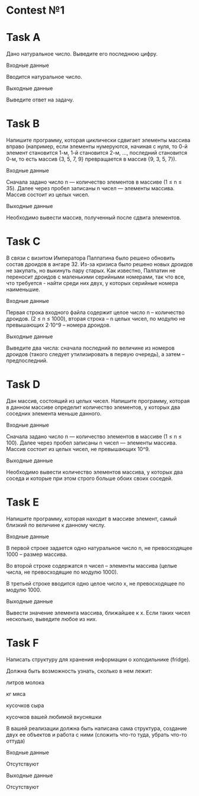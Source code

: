 # Contest №1
# Task A

Дано натуральное число. Выведите его последнюю цифру.

Входные данные

Вводится натуральное число.

Выходные данные

Выведите ответ на задачу.

# Task B

Напишите программу, которая циклически сдвигает элементы массива вправо (например, если элементы нумеруются, начиная с нуля, то 0-й элемент становится 1-м, 1-й становится 2-м, ..., последний становится 0-м, то есть массив {3, 5, 7, 9} превращается в массив {9, 3, 5, 7}).

Входные данные

Сначала задано число n — количество элементов в массиве (1 ≤ n ≤ 35). Далее через пробел записаны n чисел — элементы массива. Массив состоит из целых чисел.

Выходные данные

Необходимо вывести массив, полученный после сдвига элементов.

# Task C

В связи с визитом Императора Палпатина было решено обновить состав дроидов в ангаре 32. Из-за кризиса было решено новых дроидов не закупать, но выкинуть пару старых. Как известно, Палпатин не переносит дроидов с маленькими серийными номерами, так что все, что требуется - найти среди них двух, у которых серийные номера наименьшие.

Входные данные

Первая строка входного файла содержит целое число n – количество дроидов. (2 ≤ n ≤ 1000), вторая строка – n целых чисел, по модулю не превышающих 
2⋅10^9 – номера дроидов.

Выходные данные

Выведите два числа: сначала последний по величине из номеров дроидов (такого следует утилизировать в первую очередь), а затем – предпоследний.

# Task D

Дан массив, состоящий из целых чисел. Напишите программу, которая в данном массиве определит количество элементов, у которых два соседних элемента меньше данного.

Входные данные

Сначала задано число n — количество элементов в массиве (1 ≤ n ≤ 100). Далее через пробел записаны n чисел — элементы массива. Массив состоит из целых чисел, не превышающих 10^9.

Выходные данные

Необходимо вывести количество элементов массива, у которых два соседа и которые при этом строго больше обоих своих соседей.

# Task E

Напишите программу, которая находит в массиве элемент, самый близкий по величине к данному числу.

Входные данные

В первой строке задается одно натуральное число n, не превосходящее 1000 – размер массива.

Во второй строке содержатся n чисел – элементы массива (целые числа, не превосходящие по модулю 1000).

В третьей строке вводится одно целое число x, не превосходящее по модулю 1000.

Выходные данные

Вывести значение элемента массива, ближайшее к x. Если таких чисел несколько, выведите любое из них.

# Task F

Написать структуру для хранения информации о холодильнике (fridge).

Должна быть возможность узнать, сколько в нем лежит:

литров молока

кг мяса

кусочков сыра

кусочков вашей любимой вкусняшки

В вашей реализации должна быть написана сама структура, создание двух ее объектов и работа с ними (сложить что-то туда, убрать что-то оттуда)

Входные данные

Отсутствуют

Выходные данные

Отсутствуют
